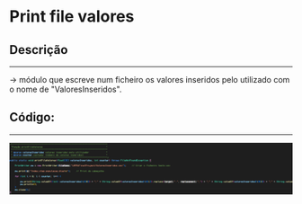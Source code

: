 # Print file valores

## Descrição ##
-------------------------
-> módulo que escreve num ficheiro os valores inseridos pelo utilizado com o nome de "ValoresInseridos".



## Código: ##
-------------------------
![printFileValores](../Imagens/printFileValores.png)